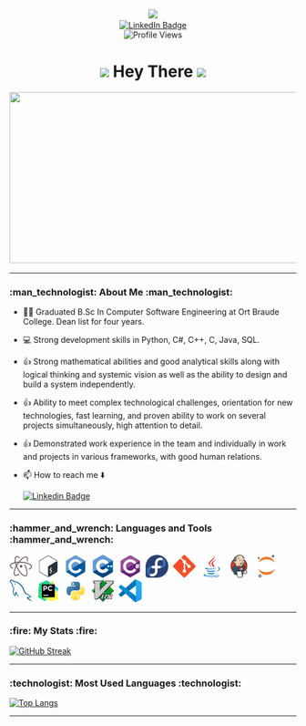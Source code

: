 <!-- Adding GIFs and Badges to Your GitHub Profile README -->
<div id="header" align="center">
  <img src="https://media.giphy.com/media/jdPMeyv9rn0hZHh8n9/giphy.gif" width="300"/>
  
  <div id="badges">
    <a href="https://il.linkedin.com/in/din-golan-102a5b13b">
      <img src="https://img.shields.io/badge/LinkedIn-blue?style=for-the-badge&logo=linkedin&logoColor=white" alt="LinkedIn Badge"/>
    </a>
  </div>
  
  <img src="https://komarev.com/ghpvc/?username=DinGolan&style=flat-square&color=blue&label=Profile Views" alt="Profile Views"/>
  
  <h1>
    <img src="https://media.giphy.com/media/hvRJCLFzcasrR4ia7z/giphy.gif" width="30px"/>
     Hey There 
    <img src="https://media.giphy.com/media/hvRJCLFzcasrR4ia7z/giphy.gif" width="30px"/>
  </h1>
  
  <div>
    <img src="https://media.giphy.com/media/dWesBcTLavkZuG35MI/giphy.gif" width="600" height="300"/>
  </div>
  
  ---
  
  <h3 align="left">
    :man_technologist: About Me :man_technologist:
  </h3>
  
</div>

<!-- Adding a Banner GIF and About Me Section -->
- :man_student: Graduated B.Sc In Computer Software Engineering at Ort Braude College. Dean list for four years.
- :computer: Strong development skills in Python, C#, C++, C, Java, SQL.
- :+1: Strong mathematical abilities and good analytical skills along with logical thinking and systemic vision as well as the ability to design and build a system independently.
- :+1: Ability to meet complex technological challenges, orientation for new technologies, fast learning, and proven ability to work on several projects simultaneously, high attention to detail.
- :+1: Demonstrated work experience in the team and individually in work and projects in various frameworks, with good human relations.
- 📫 How to reach me :arrow_down:


     [![Linkedin Badge](https://img.shields.io/badge/-Din%20Golan-blue?style=flat&logo=Linkedin&logoColor=white)](https://il.linkedin.com/in/din-golan-102a5b13b)

---

<!-- Adding Languages and Tools -->
<h3 align="left">
  :hammer_and_wrench: Languages and Tools :hammer_and_wrench:
</h3>

<div>
  <img src="https://github.com/devicons/devicon/blob/master/icons/atom/atom-original.svg" title="Atom" alt="Atom" width="40" height="40"/>&nbsp;
  <img src="https://github.com/devicons/devicon/blob/master/icons/bash/bash-original.svg" title="Bash" alt="Bash" width="40" height="40"/>&nbsp;
  <img src="https://github.com/devicons/devicon/blob/master/icons/c/c-original.svg" title="C" alt="C" width="40" height="40"/>&nbsp;
  <img src="https://github.com/devicons/devicon/blob/master/icons/cplusplus/cplusplus-original.svg" title="C++" alt="C++" width="40" height="40"/>&nbsp;
  <img src="https://github.com/devicons/devicon/blob/master/icons/csharp/csharp-original.svg" title="C#" alt="C#" width="40" height="40"/>&nbsp;
  <img src="https://github.com/devicons/devicon/blob/master/icons/fedora/fedora-original.svg" title="Fedora" alt="Fedora " width="40" height="40"/>&nbsp;
  <img src="https://github.com/devicons/devicon/blob/master/icons/git/git-original.svg"  title="Git" alt="Git" width="40" height="40"/>&nbsp;
  <img src="https://github.com/devicons/devicon/blob/master/icons/java/java-original.svg" title="Java" alt="Java" width="40" height="40"/>&nbsp;
  <img src="https://github.com/devicons/devicon/blob/master/icons/jenkins/jenkins-original.svg" title="Jenkins" alt="Jenkins" width="40" height="40"/>&nbsp;
  <img src="https://github.com/devicons/devicon/blob/master/icons/jupyter/jupyter-original.svg" title="Jupyter" alt="Jupyter" width="40" height="40"/>&nbsp;
  <img src="https://github.com/devicons/devicon/blob/master/icons/mysql/mysql-original.svg" title="MySQL"  alt="MySQL" width="40" height="40"/>&nbsp;
  <img src="https://github.com/devicons/devicon/blob/master/icons/pycharm/pycharm-original.svg" title="Python"  alt="Python" width="40" height="40"/>&nbsp;
  <img src="https://github.com/devicons/devicon/blob/master/icons/python/python-original.svg" title="Python"  alt="Python" width="40" height="40"/>&nbsp;
  <img src="https://github.com/devicons/devicon/blob/master/icons/vim/vim-original.svg" title="Vim" alt="Vim" width="40" height="40"/>&nbsp;
  <img src="https://github.com/devicons/devicon/blob/master/icons/vscode/vscode-original.svg" title="VSCode" alt="VSCode" width="40" height="40"/>&nbsp;
</div>

---

<!-- Adding GitHub Stats -->
<h3 align="left">
  :fire: My Stats :fire:
</h3>

[![GitHub Streak](http://github-readme-streak-stats.herokuapp.com?user=DinGolan&theme=dark&background=000000)](https://git.io/streak-stats)

---

<!-- Most Used Languages -->
<h3 align="left">
  :technologist: Most Used Languages :technologist:
</h3>

[![Top Langs](https://github-readme-stats.vercel.app/api/top-langs/?username=DinGolan&username=itaital&theme=vision-friendly-dark&langs_count=5)](https://github.com/anuraghazra/github-readme-stats)

---

<!-- Comments -->
<!--
**DinGolan/DinGolan** is a ✨ _special_ ✨ repository because its `README.md` (this file) appears on your GitHub profile.

Here are some ideas to get you started:

- 🔭 I’m currently working on ...
- 🌱 I’m currently learning ...
- 👯 I’m looking to collaborate on ...
- 🤔 I’m looking for help with ...
- 💬 Ask me about ...
- 📫 How to reach me: ...
- 😄 Pronouns: ...
- ⚡ Fun fact: ...
- 👋 Hello 👋
-->
